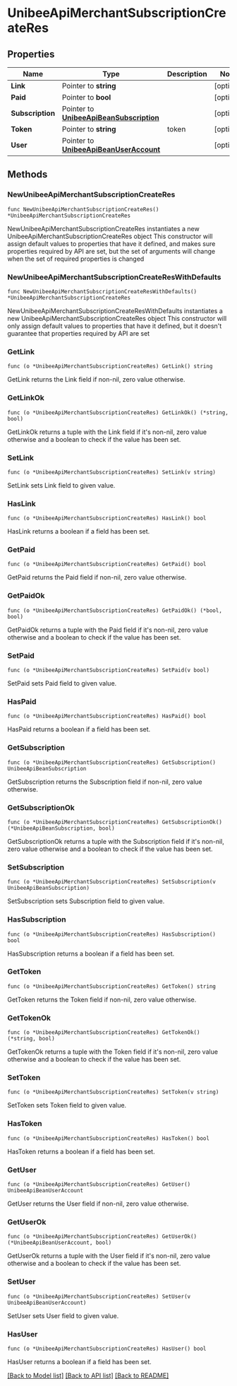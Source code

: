 # UnibeeApiMerchantSubscriptionCreateRes

## Properties

Name | Type | Description | Notes
------------ | ------------- | ------------- | -------------
**Link** | Pointer to **string** |  | [optional] 
**Paid** | Pointer to **bool** |  | [optional] 
**Subscription** | Pointer to [**UnibeeApiBeanSubscription**](UnibeeApiBeanSubscription.md) |  | [optional] 
**Token** | Pointer to **string** | token | [optional] 
**User** | Pointer to [**UnibeeApiBeanUserAccount**](UnibeeApiBeanUserAccount.md) |  | [optional] 

## Methods

### NewUnibeeApiMerchantSubscriptionCreateRes

`func NewUnibeeApiMerchantSubscriptionCreateRes() *UnibeeApiMerchantSubscriptionCreateRes`

NewUnibeeApiMerchantSubscriptionCreateRes instantiates a new UnibeeApiMerchantSubscriptionCreateRes object
This constructor will assign default values to properties that have it defined,
and makes sure properties required by API are set, but the set of arguments
will change when the set of required properties is changed

### NewUnibeeApiMerchantSubscriptionCreateResWithDefaults

`func NewUnibeeApiMerchantSubscriptionCreateResWithDefaults() *UnibeeApiMerchantSubscriptionCreateRes`

NewUnibeeApiMerchantSubscriptionCreateResWithDefaults instantiates a new UnibeeApiMerchantSubscriptionCreateRes object
This constructor will only assign default values to properties that have it defined,
but it doesn't guarantee that properties required by API are set

### GetLink

`func (o *UnibeeApiMerchantSubscriptionCreateRes) GetLink() string`

GetLink returns the Link field if non-nil, zero value otherwise.

### GetLinkOk

`func (o *UnibeeApiMerchantSubscriptionCreateRes) GetLinkOk() (*string, bool)`

GetLinkOk returns a tuple with the Link field if it's non-nil, zero value otherwise
and a boolean to check if the value has been set.

### SetLink

`func (o *UnibeeApiMerchantSubscriptionCreateRes) SetLink(v string)`

SetLink sets Link field to given value.

### HasLink

`func (o *UnibeeApiMerchantSubscriptionCreateRes) HasLink() bool`

HasLink returns a boolean if a field has been set.

### GetPaid

`func (o *UnibeeApiMerchantSubscriptionCreateRes) GetPaid() bool`

GetPaid returns the Paid field if non-nil, zero value otherwise.

### GetPaidOk

`func (o *UnibeeApiMerchantSubscriptionCreateRes) GetPaidOk() (*bool, bool)`

GetPaidOk returns a tuple with the Paid field if it's non-nil, zero value otherwise
and a boolean to check if the value has been set.

### SetPaid

`func (o *UnibeeApiMerchantSubscriptionCreateRes) SetPaid(v bool)`

SetPaid sets Paid field to given value.

### HasPaid

`func (o *UnibeeApiMerchantSubscriptionCreateRes) HasPaid() bool`

HasPaid returns a boolean if a field has been set.

### GetSubscription

`func (o *UnibeeApiMerchantSubscriptionCreateRes) GetSubscription() UnibeeApiBeanSubscription`

GetSubscription returns the Subscription field if non-nil, zero value otherwise.

### GetSubscriptionOk

`func (o *UnibeeApiMerchantSubscriptionCreateRes) GetSubscriptionOk() (*UnibeeApiBeanSubscription, bool)`

GetSubscriptionOk returns a tuple with the Subscription field if it's non-nil, zero value otherwise
and a boolean to check if the value has been set.

### SetSubscription

`func (o *UnibeeApiMerchantSubscriptionCreateRes) SetSubscription(v UnibeeApiBeanSubscription)`

SetSubscription sets Subscription field to given value.

### HasSubscription

`func (o *UnibeeApiMerchantSubscriptionCreateRes) HasSubscription() bool`

HasSubscription returns a boolean if a field has been set.

### GetToken

`func (o *UnibeeApiMerchantSubscriptionCreateRes) GetToken() string`

GetToken returns the Token field if non-nil, zero value otherwise.

### GetTokenOk

`func (o *UnibeeApiMerchantSubscriptionCreateRes) GetTokenOk() (*string, bool)`

GetTokenOk returns a tuple with the Token field if it's non-nil, zero value otherwise
and a boolean to check if the value has been set.

### SetToken

`func (o *UnibeeApiMerchantSubscriptionCreateRes) SetToken(v string)`

SetToken sets Token field to given value.

### HasToken

`func (o *UnibeeApiMerchantSubscriptionCreateRes) HasToken() bool`

HasToken returns a boolean if a field has been set.

### GetUser

`func (o *UnibeeApiMerchantSubscriptionCreateRes) GetUser() UnibeeApiBeanUserAccount`

GetUser returns the User field if non-nil, zero value otherwise.

### GetUserOk

`func (o *UnibeeApiMerchantSubscriptionCreateRes) GetUserOk() (*UnibeeApiBeanUserAccount, bool)`

GetUserOk returns a tuple with the User field if it's non-nil, zero value otherwise
and a boolean to check if the value has been set.

### SetUser

`func (o *UnibeeApiMerchantSubscriptionCreateRes) SetUser(v UnibeeApiBeanUserAccount)`

SetUser sets User field to given value.

### HasUser

`func (o *UnibeeApiMerchantSubscriptionCreateRes) HasUser() bool`

HasUser returns a boolean if a field has been set.


[[Back to Model list]](../README.md#documentation-for-models) [[Back to API list]](../README.md#documentation-for-api-endpoints) [[Back to README]](../README.md)


